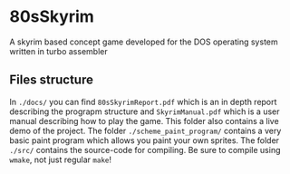 # 80sSkyrim
A skyrim based concept game developed for the DOS operating system written in turbo assembler

## Files structure
In ```./docs/``` you can find ```80sSkyrimReport.pdf``` which is an in depth report describing the prograpm structure and ```SkyrimManual.pdf``` which is a user manual describing how to play the game. This folder also contains a live demo of the project. The folder ```./scheme_paint_program/``` contains a very basic paint program which allows you paint your own sprites. The folder ```./src/``` contains the source-code for compiling. Be sure to compile using ```wmake```, not just regular ```make```!

